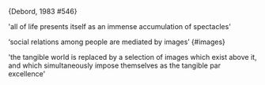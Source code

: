 ﻿{Debord, 1983 #546}

'all of life presents itself as an immense accumulation of spectacles'

‘social relations among people are mediated by images’ {#images} 

'the tangible world is replaced by a selection of images which exist above it, and which simultaneously impose themselves as the tangible par excellence'

